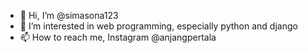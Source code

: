 - 👋 Hi, I’m @simasona123
- 👀 I’m interested in web programming, especially python and django
- 📫 How to reach me, Instagram @anjangpertala

<!---
simasona123/simasona123 is a ✨ special ✨ repository because its `README.md` (this file) appears on your GitHub profile.
You can click the Preview link to take a look at your changes.
--->
